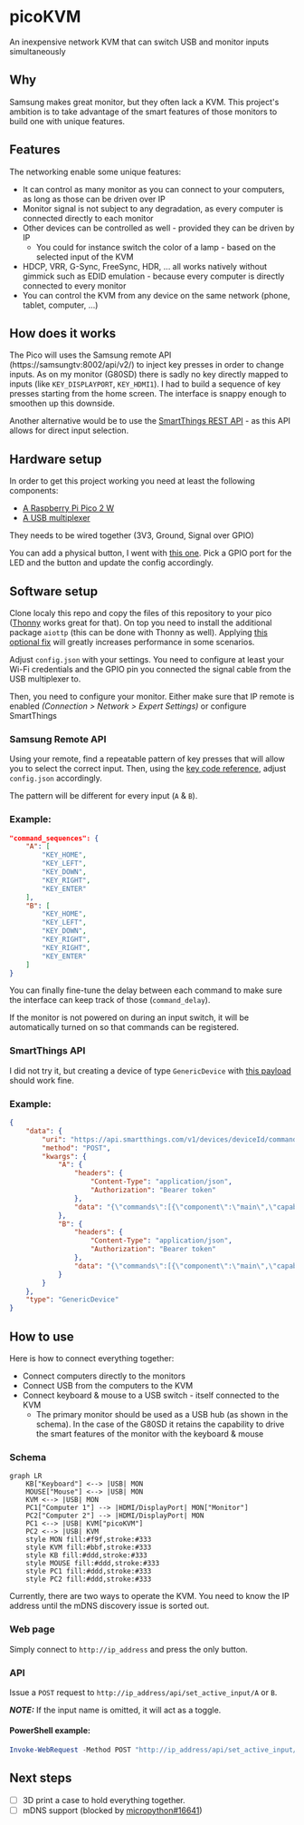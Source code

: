 # picoKVM
An inexpensive network KVM that can switch USB and monitor inputs simultaneously

## Why
Samsung makes great monitor, but they often lack a KVM. This project's ambition is to take advantage of the smart features of those monitors to build one with unique features.

## Features
The networking enable some unique features:
- It can control as many monitor as you can connect to your computers, as long as those can be driven over IP
- Monitor signal is not subject to any degradation, as every computer is connected directly to each monitor
- Other devices can be controlled as well - provided they can be driven by IP
    - You could for instance switch the color of a lamp - based on the selected input of the KVM
- HDCP, VRR, G-Sync, FreeSync, HDR, ... all works natively without gimmick such as EDID emulation - because every computer is directly connected to every monitor
- You can control the KVM from any device on the same network (phone, tablet, computer, ...)

## How does it works
The Pico will uses the Samsung remote API (https://samsungtv:8002/api/v2/) to inject key presses in order to change inputs. As on my monitor (G80SD) there is sadly no key directly mapped to inputs (like `KEY_DISPLAYPORT`, `KEY_HDMI1`). I had to build a sequence of key presses starting from the home screen. The interface is snappy enough to smoothen up this downside.

Another alternative would be to use the [SmartThings REST API](https://github.com/ollo69/ha-samsungtv-smart/issues/274#issuecomment-2597627685) - as this API allows for direct input selection. 

## Hardware setup
In order to get this project working you need at least the following components:
- [A Raspberry Pi Pico 2 W](https://thepihut.com/products/raspberry-pi-pico-2-w)
- [A USB multiplexer](https://thepihut.com/products/bidirectional-usb-3-multiplexer)

They needs to be wired together (3V3, Ground, Signal over GPIO)

You can add a physical button, I went with [this one](https://www.temu.com/goods.html?_bg_fs=1&goods_id=601099531486299). Pick a GPIO port for the LED and the button and update the config accordingly.

## Software setup
Clone localy this repo and copy the files of this repository to your pico ([Thonny](https://thonny.org/) works great for that). On top you need to install the additional package `aiottp` (this can be done with Thonny as well). Applying [this optional fix](https://github.com/micropython/micropython-lib/pull/972) will greatly increases performance in some scenarios.

Adjust `config.json` with your settings. You need to configure at least your Wi-Fi credentials and the GPIO pin you connected the signal cable from the USB multiplexer to.

Then, you need to configure your monitor. Either make sure that IP remote is enabled *(Connection > Network > Expert Settings)* or configure SmartThings

### Samsung Remote API
Using your remote, find a repeatable pattern of key presses that will allow you to select the correct input. Then, using the [key code reference](https://github.com/ollo69/ha-samsungtv-smart/blob/master/docs/Key_codes.md), adjust `config.json` accordingly.

The pattern will be different for every input (`A` & `B`).

### Example:
```json
"command_sequences": {
    "A": [
        "KEY_HOME",
        "KEY_LEFT",
        "KEY_DOWN",
        "KEY_RIGHT",
        "KEY_ENTER"
    ],
    "B": [
        "KEY_HOME",
        "KEY_LEFT",
        "KEY_DOWN",
        "KEY_RIGHT",
        "KEY_RIGHT",
        "KEY_ENTER"
    ]
}
```
You can finally fine-tune the delay between each command to make sure the interface can keep track of those (`command_delay`).

If the monitor is not powered on during an input switch, it will be automatically turned on so that commands can be registered.

### SmartThings API
I did not try it, but creating a device of type `GenericDevice` with [this payload](https://github.com/ollo69/ha-samsungtv-smart/issues/274#issuecomment-2597627685) should work fine.

### Example:
```json
{
    "data": {
        "uri": "https://api.smartthings.com/v1/devices/deviceId/commands",
        "method": "POST",
        "kwargs": {
            "A": {
                "headers": {
                    "Content-Type": "application/json",
                    "Authorization": "Bearer token"
                },
                "data": "{\"commands\":[{\"component\":\"main\",\"capability\":\"samsungvd.mediaInputSource\",\"command\":\"setInputSource\",\"arguments\":[\"Display Port\"]}]}"
            },
            "B": {
                "headers": {
                    "Content-Type": "application/json",
                    "Authorization": "Bearer token"
                },
                "data": "{\"commands\":[{\"component\":\"main\",\"capability\":\"samsungvd.mediaInputSource\",\"command\":\"setInputSource\",\"arguments\":[\"HDMI1\"]}]}"
            }
        }
    },
    "type": "GenericDevice"
}
```

## How to use
Here is how to connect everything together:
- Connect computers directly to the monitors
- Connect USB from the computers to the KVM
- Connect keyboard & mouse to a USB switch - itself connected to the KVM
    - The primary monitor should be used as a USB hub (as shown in the schema). In the case of the G80SD it retains the capability to drive the smart features of the monitor with the keyboard & mouse

### Schema
```mermaid
graph LR
    KB["Keyboard"] <--> |USB| MON
    MOUSE["Mouse"] <--> |USB| MON
    KVM <--> |USB| MON
    PC1["Computer 1"] --> |HDMI/DisplayPort| MON["Monitor"]
    PC2["Computer 2"] --> |HDMI/DisplayPort| MON
    PC1 <--> |USB| KVM["picoKVM"]
    PC2 <--> |USB| KVM
    style MON fill:#f9f,stroke:#333
    style KVM fill:#bbf,stroke:#333
    style KB fill:#ddd,stroke:#333
    style MOUSE fill:#ddd,stroke:#333
    style PC1 fill:#ddd,stroke:#333
    style PC2 fill:#ddd,stroke:#333
```
Currently, there are two ways to operate the KVM. You need to know the IP address until the mDNS discovery issue is sorted out.

### Web page
Simply connect to `http://ip_address` and press the only button.

### API
Issue a `POST` request to `http://ip_address/api/set_active_input/A` or `B`.

**_NOTE:_** If the input name is omitted, it will act as a toggle.

#### PowerShell example:
```powershell
Invoke-WebRequest -Method POST "http://ip_address/api/set_active_input/A"
```
## Next steps
- [ ] 3D print a case to hold everything together.
- [ ] mDNS support (blocked by [micropython#16641](https://github.com/micropython/micropython/pull/16641))
